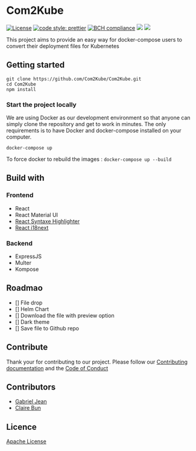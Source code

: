 # Com2Kube

[![License](https://img.shields.io/badge/License-Apache%202.0-blue.svg)](https://opensource.org/licenses/Apache-2.) [![code style: prettier](https://img.shields.io/badge/code_style-prettier-ff69b4.svg?style=flat-square)](https://github.com/prettier/prettier) [![BCH compliance](https://bettercodehub.com/edge/badge/CB-GJ/Com2Kube?branch=master)](https://bettercodehub.com/) ![](https://github.com/CB-GJ/Com2kube/workflows/Build%20Frontend/badge.svg) ![](https://github.com/CB-GJ/Com2kube/workflows/Build%20Backend/badge.svg)

This project aims to provide an easy way for docker-compose users to convert their deployment files for Kubernetes

## Getting started

```text
git clone https://github.com/Com2Kube/Com2Kube.git
cd Com2Kube
npm install
```

### Start the project locally
We are using Docker as our development environment so that anyone can simply clone the repository and get to work in minutes. 
The only requirements is to have Docker and docker-compose installed on your computer. 


```text
docker-compose up
```

To force docker to rebuild the images : `docker-compose up --build` 

## Build with

### Frontend

- React 
- React Material UI
- [React Syntaxe Highlighter](https://github.com/conorhastings/react-syntax-highlighter/tree/f7e4774b9cbc76fb42ee97e8861349aa1d50e532)
- [React i18next](https://github.com/i18next/react-i18next)

### Backend

- ExpressJS
- Multer
- Kompose

## Roadmao

- [] File drop
- [] Helm Chart
- [] Download the file with preview option
- [] Dark theme
- [] Save file to Github repo

## Contribute

Thank your for contributing to our project. Please follow our [Contributing documentation](CONTRIBUTING.md) and the [Code of Conduct](CODE-OF-CONDUCT.md)

## Contributors

- [Gabriel Jean](https://github.com/GabrielJean)
- [Claire Bun](https://github.com/cbun097)

## Licence

[Apache License](LICENCE.md)
